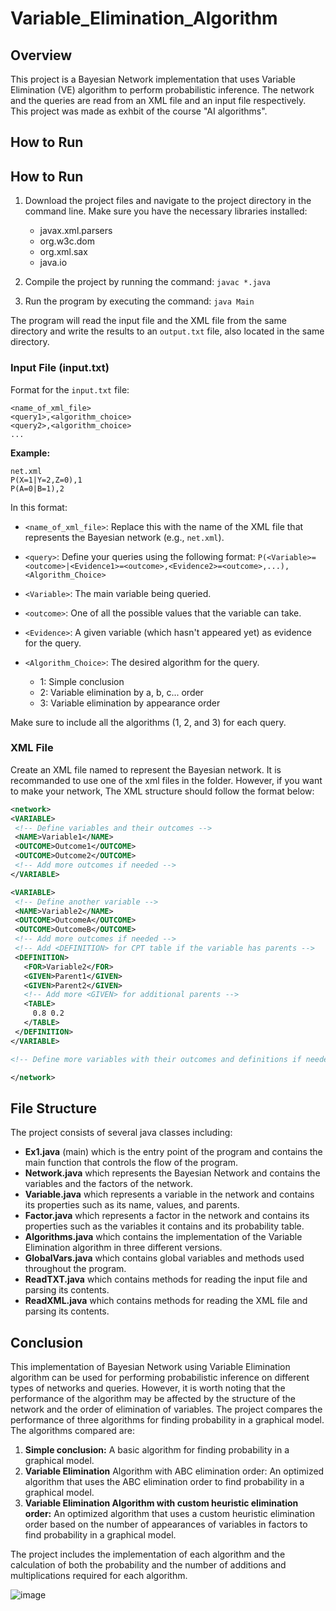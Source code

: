 # Variable_Elimination_Algorithm

## Overview
This project is a Bayesian Network implementation that uses Variable Elimination (VE) algorithm to perform probabilistic inference. The network and the queries are read from an XML file and an input file respectively.
This project was made as exhbit of the course "AI algorithms".

## How to Run

## How to Run

1. Download the project files and navigate to the project directory in the command line. Make sure you have the necessary libraries installed:
   - javax.xml.parsers
   - org.w3c.dom
   - org.xml.sax
   - java.io

2. Compile the project by running the command:
`javac *.java`

3. Run the program by executing the command:
`java Main`

The program will read the input file and the XML file from the same directory and write the results to an `output.txt` file, also located in the same directory.

### Input File (input.txt)

Format for the `input.txt` file:

```
<name_of_xml_file>
<query1>,<algorithm_choice>
<query2>,<algorithm_choice>
...
```

**Example:**
```
net.xml
P(X=1|Y=2,Z=0),1
P(A=0|B=1),2
```

In this format:
- `<name_of_xml_file>`: Replace this with the name of the XML file that represents the Bayesian network (e.g., `net.xml`).
- `<query>`: Define your queries using the following format:
`P(<Variable>=<outcome>|<Evidence1>=<outcome>,<Evidence2>=<outcome>,...),<Algorithm_Choice>`

- `<Variable>`: The main variable being queried.
- `<outcome>`: One of all the possible values that the variable can take.
- `<Evidence>`: A given variable (which hasn't appeared yet) as evidence for the query.
- `<Algorithm_Choice>`: The desired algorithm for the query.
   - 1: Simple conclusion
   - 2: Variable elimination by a, b, c... order
   - 3: Variable elimination by appearance order

Make sure to include all the algorithms (1, 2, and 3) for each query.

### XML File
Create an XML file named to represent the Bayesian network. It is recommanded to use one of the xml files in the folder. However, if you want to make your network, The XML structure should follow the format below:

```xml
<network>
<VARIABLE>
 <!-- Define variables and their outcomes -->
 <NAME>Variable1</NAME>
 <OUTCOME>Outcome1</OUTCOME>
 <OUTCOME>Outcome2</OUTCOME>
 <!-- Add more outcomes if needed -->
</VARIABLE>

<VARIABLE>
 <!-- Define another variable -->
 <NAME>Variable2</NAME>
 <OUTCOME>OutcomeA</OUTCOME>
 <OUTCOME>OutcomeB</OUTCOME>
 <!-- Add more outcomes if needed -->
 <!-- Add <DEFINITION> for CPT table if the variable has parents -->
 <DEFINITION>
   <FOR>Variable2</FOR>
   <GIVEN>Parent1</GIVEN>
   <GIVEN>Parent2</GIVEN>
   <!-- Add more <GIVEN> for additional parents -->
   <TABLE>
     0.8 0.2
   </TABLE>
 </DEFINITION>
</VARIABLE>

<!-- Define more variables with their outcomes and definitions if needed -->

</network>
```

## File Structure
The project consists of several java classes including:

* **Ex1.java** (main) which is the entry point of the program and contains the main function that controls the flow of the program.
* **Network.java** which represents the Bayesian Network and contains the variables and the factors of the network.
* **Variable.java** which represents a variable in the network and contains its properties such as its name, values, and parents.
* **Factor.java** which represents a factor in the network and contains its properties such as the variables it contains and its probability table.
* **Algorithms.java** which contains the implementation of the Variable Elimination algorithm in three different versions.
* **GlobalVars.java** which contains global variables and methods used throughout the program.
* **ReadTXT.java** which contains methods for reading the input file and parsing its contents.
* **ReadXML.java** which contains methods for reading the XML file and parsing its contents.

## Conclusion
This implementation of Bayesian Network using Variable Elimination algorithm can be used for performing probabilistic inference on different types of networks and queries. However, it is worth noting that the performance of the algorithm may be affected by the structure of the network and the order of elimination of variables. The project compares the performance of three algorithms for finding probability in a graphical model. The algorithms compared are:

1. **Simple conclusion:** A basic algorithm for finding probability in a graphical model.
2. **Variable Elimination** Algorithm with ABC elimination order: An optimized algorithm that uses the ABC elimination order to find probability in a graphical model.
3. **Variable Elimination Algorithm with custom heuristic elimination order:** An optimized algorithm that uses a custom heuristic elimination order based on the number of appearances of variables in factors to find probability in a graphical model.

The project includes the implementation of each algorithm and the calculation of both the probability and the number of additions and multiplications required for each algorithm.

![image](https://user-images.githubusercontent.com/97172662/212310971-c9cde4f4-c974-4ecd-a06a-c571f582f25e.png)
